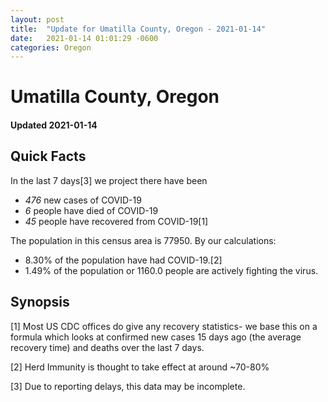 ```yaml
---
layout: post
title:  "Update for Umatilla County, Oregon - 2021-01-14"
date:   2021-01-14 01:01:29 -0600
categories: Oregon
---
```


# Umatilla County, Oregon
#### Updated 2021-01-14

## Quick Facts

In the last 7 days[3] we project there have been
- *476* new cases of COVID-19
- *6* people have died of COVID-19
- *45* people have recovered from COVID-19[1]

The population in this census area is 77950. By our calculations:
- 8.30% of the population have had COVID-19.[2]
- 1.49% of the population or 1160.0 people are actively fighting the virus.

## Synopsis




[1] Most US CDC offices do give any recovery statistics- we base this on a formula which looks at confirmed new cases
15 days ago (the average recovery time) and deaths over the last 7 days.

[2] Herd Immunity is thought to take effect at around ~70-80%

[3] Due to reporting delays, this data may be incomplete.
 
    